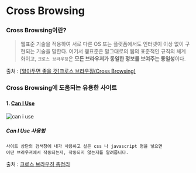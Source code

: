 # Cross Browsing

### Cross Browsing이란?

> 웹표준 기술을 적용하여 서로 다른 OS 또는 플랫폼에서도 인터넷이 이상 없이 구현되는 기술을 말한다. 여기서 윂표준은 말그대로의 웹의 표준적인 규칙의 체계화이고, `크로스 브라우징`은 **모든 브라우저가 동일한 정보를 보여주는 통일성**이다.

출처 : [[알아두면 좋을 것]크로스 브라우징(Cross Browsing)](https://m.blog.naver.com/PostView.nhn?blogId=dahamee&logNo=220497784090&proxyReferer=https%3A%2F%2Fwww.google.com%2F)

### Cross Browsing에 도움되는 유용한 사이트

###

#### 1. [Can I Use](https://caniuse.com/)

![can i use](https://hackya.com/wp-content/uploads/sites/2/2016/07/can_i_use.jpg)

##### Can I Use 사용법

```
사이트 상단의 검색창에 내가 사용하고 싶은 css 나 javascript 명을 넣으면
어떤 브라우져에서 작동되는지, 작동되지 않는지를 알려줍니다.
```

출처 : [크로스 브라우징 총정리](https://hackya.com/kr/%ED%81%AC%EB%A1%9C%EC%8A%A4-%EB%B8%8C%EB%9D%BC%EC%9A%B0%EC%A7%95-%EC%B4%9D%EC%A0%95%EB%A6%AC/)